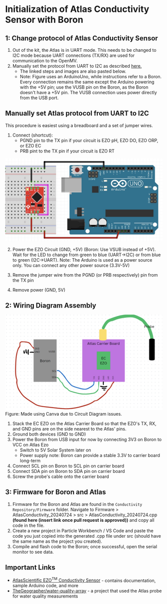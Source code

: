 # Initialization of Atlas Conductivity Sensor with Boron

## 1: Change protocol of Atlas Conductivity Sensor
1. Out of the kit, the Atlas is in UART mode. This needs to be changed to I2C mode because UART connections (TX/RX) are used for communication to the OpenMV.
2. Manually set the protocol from UART to I2C as described [here.](https://www.whiteboxes.ch/docs/tentacle/t2-mkII/#/protocols)
    - The linked steps and images are also pasted below.
    - Note: Figure uses an ArduinoUno, while instructions refer to a Boron. Every connection remains the same except the Arduino powering with the +5V pin; use the VUSB pin on the Boron, as the Boron doesn't have a +5V pin. The VUSB connection uses power directly from the USB port.

## Manually set Atlas protocol from UART to I2C
This procedure is easiest using a breadboard and a set of jumper wires.

1. Connect (shortcut):
    - PGND pin to the TX pin if your circuit is EZO pH, EZO DO, EZO ORP, or EZO EC
    - PRB pint to the TX pin if your circuit is EZO RT

<img src="Photos/Protocol_Step1.jpeg" width="600">

2. Power the EZO Circuit (GND, +5V) (Boron: Use VSUB instead of +5V).
Wait for the LED to change from green to blue (UART->I2C) or from blue to green (I2C->UART).
Note: The Arduino is used as a power source only. You can connect any other power source (3.3V-5V)

3. Remove the jumper wire from the PGND (or PRB respectively) pin from the TX pin
4. Remove power (GND, 5V)

## 2: Wiring Diagram Assembly
<img src="Photos/Circuit-Diagram.jpeg" width="600">
Figure: Made using Canva due to Circuit Diagram issues.

1. Stack the EC EZO on the Atlas Carrier Board so that the EZO's TX, RX, and GND pins are on the side nearest to the Atlas' pins.
2. Ground both devices (GND to GND)
3. Power the Boron from USB input for now by connecting 3V3 on Boron to VCC on Atlas Ezo
    - Switch to 5V Solar System later on
    - Power supply note: Boron can provide a stable 3.3V to carrier board long-term
4. Connect SCL pin on Boron to SCL pin on carrier board
5. Connect SDA pin on Boron to SDA pin on carrier board
6. Screw the probe's cable onto the carrier board

## 3: Firmware for Boron and Atlas
1. Firmware for the Boron and Atlas are found in the `Conductivity Repository/Firmware` folder. Navigate to Firmware > AtlasConductivity_20240724 > src > AtlasConductivity_20240724.cpp **(found here (insert link once pull request is approved))** and copy all code in the file.
2. Create a new project in Particle Workbench / VS Code and paste the code you just copied into the generated .cpp file under src (should have the same name as the project you created).
3. Compile and flash code to the Boron; once successful, open the serial monitor to see data.

## Important Links
- [AtlasScientific EZO<sup>TM</sup> Conductivity Sensor](https://atlas-scientific.com/embedded-solutions/ezo-conductivity-circuit/) - contains documentation, sample Arduino code, and more
- [TheGeographer/water-quality-array](https://github.com/TheGeographer/water-quality-array/tree/master) - a project that used the Atlas probe for water quality measurements